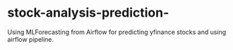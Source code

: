 # stock-analysis-prediction-
Using MLForecasting from Airflow for predicting yfinance stocks and using airflow pipeline.
